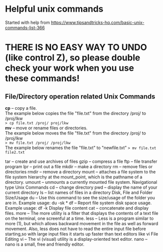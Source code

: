 # Helpful unix commands
Started with help from https://www.tipsandtricks-hq.com/basic-unix-commands-list-366 
# THERE IS NO EASY WAY TO UNDO (like control Z), so please double check your work when you use these commands!

## File/Directory operation related Unix Commands
<b>cp</b> – copy a file. <br>
The example below copies the file "file.txt" from the directory /proj/ to /proj/lkw <br>
```> cp file.txt /proj/ proj/lkw```
<br>
<b>mv</b> – move or rename files or directories. <br>
The example below moves the file "file.txt" from the directory /proj/ to /proj/lkw <br>
```> mv file.txt /proj/ /proj/lkw``` <br>
The example below renames the file "file.txt" to "newfile.txt"
```> mv file.txt file2.txt```



tar – create and use archives of files
gzip – compress a file
ftp – file transfer program
lpr – print out a file
mkdir – make a directory
rm – remove files or directories
rmdir – remove a directory
mount – attaches a file system to the file system hierarchy at the mount_point, which is the pathname of a directory.
umount – unmounts a currently mounted file system.
Navigational type Unix Commands
cd – change directory
pwd – display the name of your current directory
ls – list names of files in a directory
Disk, File and Folder Size/Usage
du – Use this command to see the size/usage of the folder you are in. Example usage: du -sk *
df – Report file system disk space usage. Example usage: df -k
Display file content
cat – concatenate and display files.
more – The more utility is a filter that displays the contents of a text file on the terminal, one screenful at a time.
less – Less is a program similar to  more  (1), but  which  allows backward  movement  in the file as well as forward movement. Also, less does not have  to  read  the  entire  input  file before starting,so with large input files it starts up faster than text editors like vi
File Editing
vi – The vi (visual) utility is a display-oriented text editor.
nano – nano is a small, free and friendly editor.
